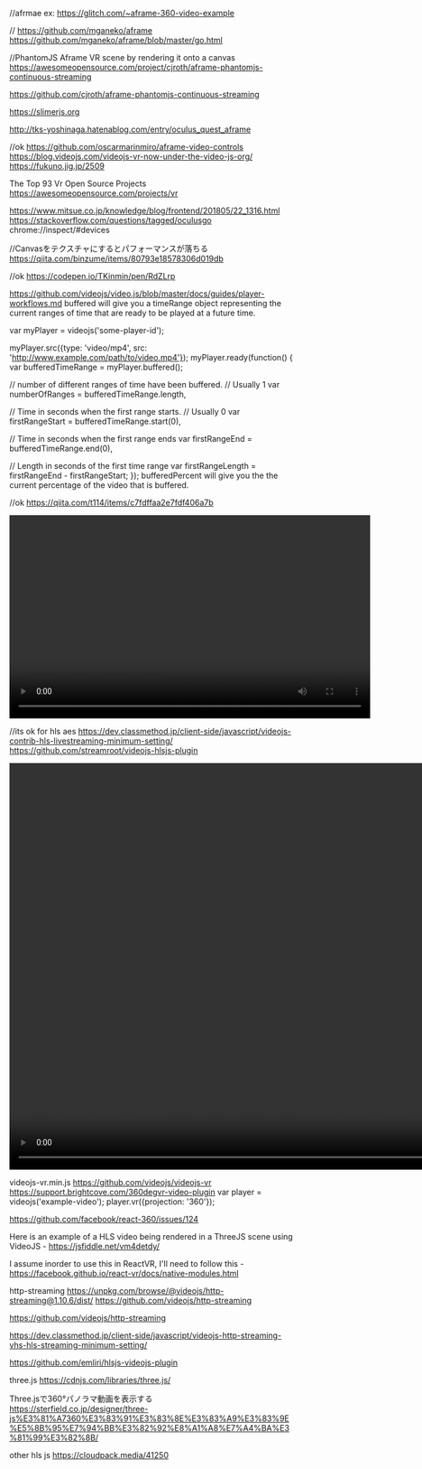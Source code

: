 //afrmae ex:
https://glitch.com/~aframe-360-video-example


//
https://github.com/mganeko/aframe
https://github.com/mganeko/aframe/blob/master/go.html


//PhantomJS Aframe VR scene by rendering it onto a canvas
https://awesomeopensource.com/project/cjroth/aframe-phantomjs-continuous-streaming

https://github.com/cjroth/aframe-phantomjs-continuous-streaming

https://slimerjs.org

http://tks-yoshinaga.hatenablog.com/entry/oculus_quest_aframe
    <a-entity id="ctlL" laser-controls="hand: left"></a-entity>
     <a-entity id="ctlR" laser-controls="hand: right"></a-entity>

//ok https://github.com/oscarmarinmiro/aframe-video-controls
https://blog.videojs.com/videojs-vr-now-under-the-video-js-org/
https://fukuno.jig.jp/2509




The Top 93 Vr Open Source Projects
https://awesomeopensource.com/projects/vr

https://www.mitsue.co.jp/knowledge/blog/frontend/201805/22_1316.html
https://stackoverflow.com/questions/tagged/oculusgo
chrome://inspect/#devices

//Canvasをテクスチャにするとパフォーマンスが落ちる
https://qiita.com/binzume/items/80793e18578306d019db

//ok
https://codepen.io/TKinmin/pen/RdZLrp


https://github.com/videojs/video.js/blob/master/docs/guides/player-workflows.md
buffered will give you a timeRange object representing the current ranges of time that are ready to be played at a future time.

var myPlayer = videojs('some-player-id');

myPlayer.src({type: 'video/mp4', src: 'http://www.example.com/path/to/video.mp4'});
myPlayer.ready(function() {
  var bufferedTimeRange = myPlayer.buffered();

  // number of different ranges of time have been buffered.
  // Usually 1
  var numberOfRanges = bufferedTimeRange.length,

  // Time in seconds when the first range starts.
  // Usually 0
  var firstRangeStart = bufferedTimeRange.start(0),

  // Time in seconds when the first range ends
  var firstRangeEnd = bufferedTimeRange.end(0),

  // Length in seconds of the first time range
  var firstRangeLength = firstRangeEnd - firstRangeStart;
});
bufferedPercent will give you the the current percentage of the video that is buffered.


//ok
https://qiita.com/t114/items/c7fdffaa2e7fdf406a7b
<!DOCTYPE html>
<html lang="ja">
<head>
  <meta charset="utf-8">
  <title>Video.js Sample</title>
  <link href="static/css/video-js.min.css" rel="stylesheet">
  <script src="static/js/video.min.js"></script>
  <script src="static/js/videojs-contrib-media-sources.min.js"></script>
  <script src="static/js/videojs-contrib-hls.min.js"></script>
</head>
<body>
<video id="test" class="video-js vjs-default-skin vjs-big-play-centered" controls preload="auto"
 width="640" height="360" data-setup="{}">
  <source src="output.m3u8" type="application/x-mpegURL">
</video>
</body>
</html>


//its ok for hls aes
https://dev.classmethod.jp/client-side/javascript/videojs-contrib-hls-livestreaming-minimum-setting/
https://github.com/streamroot/videojs-hlsjs-plugin

<html>
  <head>
    <title>HLS livestreaming</title>
    <link href="https://vjs.zencdn.net/7.4.1/video-js.css" rel="stylesheet">
  </head>
  <body>
    <video id=example-video width=1280 height=720
       class="video-js vjs-default-skin" controls>
      <source
         src="m3u8"
         type="application/x-mpegURL">
    </video>
    <script src="https://vjs.zencdn.net/7.4.1/video.js"></script>
    <script src="./videojs-contrib-hls.js"></script>
    <script>
      var player = videojs('example-video');
      player.play();
    </script>
  </body>
</html>

videojs-vr.min.js
https://github.com/videojs/videojs-vr
https://support.brightcove.com/360degvr-video-plugin
 var player = videojs('example-video');
 player.vr({projection: '360'});

https://github.com/facebook/react-360/issues/124

Here is an example of a HLS video being rendered in a ThreeJS scene using
VideoJS - https://jsfiddle.net/vm4detdy/

I assume inorder to use this in ReactVR, I'll need to follow this - 
https://facebook.github.io/react-vr/docs/native-modules.html



http-streaming
https://unpkg.com/browse/@videojs/http-streaming@1.10.6/dist/
https://github.com/videojs/http-streaming


https://github.com/videojs/http-streaming

https://dev.classmethod.jp/client-side/javascript/videojs-http-streaming-vhs-hls-streaming-minimum-setting/
<html>
  <head>
    <title>VHS de HLS</title>
    <link href="https://vjs.zencdn.net/7.4.1/video-js.css" rel="stylesheet">
  </head>
  <body>
    <video-js id=example-video width=1280 height=720
              class="vjs-default-skin" controls>
      <source
         src="https://example.com/streaming/hls.m3u8"
         type="application/x-mpegURL">
    </video-js>
    <script src="https://vjs.zencdn.net/7.4.1/video.js"></script>
    <script>
      var player = videojs('example-video');
    </script>
  </body>
</html>

https://github.com/emliri/hlsjs-videojs-plugin

three.js
https://cdnjs.com/libraries/three.js/

Three.jsで360°パノラマ動画を表示する
https://sterfield.co.jp/designer/three-js%E3%81%A7360%E3%83%91%E3%83%8E%E3%83%A9%E3%83%9E%E5%8B%95%E7%94%BB%E3%82%92%E8%A1%A8%E7%A4%BA%E3%81%99%E3%82%8B/

other hls js
https://cloudpack.media/41250
